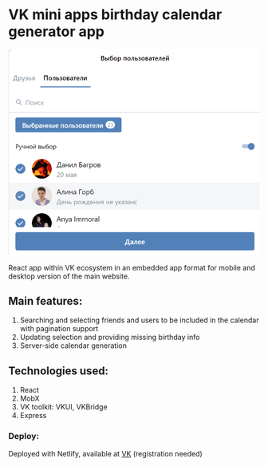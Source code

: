 # VK mini apps birthday calendar generator app

![alt text](imgs/product_screen.png)

React app within VK ecosystem in an embedded app format for mobile and desktop version of the main website. 

## Main features:

1. Searching and selecting friends and users to be included in the calendar with pagination support
2. Updating selection and providing missing birthday info
3. Server-side calendar generation

## Technologies used: 

1. React
2. MobX
3. VK toolkit: VKUI, VKBridge
4. Express

### Deploy: 

Deployed with Netlify, available at [VK](https://vk.com/app51426746) (registration needed)
